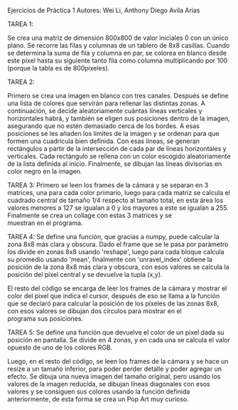 Ejercicios de Práctica 1
Autores: Wei Li, Anthony Diego Avila Arias 

TAREA 1:

Se crea una matriz de dimensión 800x800 de valor iniciales 0 con un único plano. Se recorre las filas y columnas de un tablero de 8x8 casillas. Cuando se determina la suma de fila y columna en par, se colorea en blanco desde este pixel hasta su siguiente tanto fila como columna multiplicando por 100 (porque la tabla es de 800pixeles).

TAREA 2: 

Primero se crea una imagen en blanco con tres canales. Después se define una lista de colores que servirán para rellenar las distintas zonas. A continuación, se decide aleatoriamente cuántas líneas verticales y horizontales habrá, y también se eligen sus posiciones dentro de la imagen, asegurando que no estén demasiado cerca de los bordes. A esas posiciones se les añaden los límites de la imagen y se ordenan para que formen una cuadrícula bien definida.
Con esas líneas, se generan rectángulos a partir de la intersección de cada par de líneas horizontales y verticales. Cada rectángulo se rellena con un color escogido aleatoriamente de la lista definida al inicio. Finalmente, se dibujan las líneas divisorias en color negro en la imagen.

TAREA 3:
Primero se leen los frames de la cámara y se separan en 3 matrices, una para cada color primario, luego para cada matriz se calcula el cuadrado central de tamaño 1/4 respecto al tamaño total, en esta área los valores menores a 127 se igualan a 0 y los mayores a este se igualan a 255. Finalmente se crea un collage con estas 3 matrices y se muestran en el programa.

TAREA 4:
Se define una función, que gracias a numpy, puede calcular la zona 8x8 más clara y obscura. Dado el frame que se le pasa por parámetro los divide en zonas 8x8 usando 'reshape', luego para cada bloque calcula su promedio usando 'mean', finalmente con 'unravel_index' obtiene la posición de la zona 8x8 más clara y obscura, con esos valores se calcula la posición del pixel central y se devuelve la tupla (x,y).

El resto del código se encarga de leer los frames de la cámara y mostrar el color del pixel que indica el cursor, después de eso se llama a la función que se declaró para calcular la posición de los píxeles de las zonas 8x8, con esos valores se dibujan dos círculos para mostrar en el programa sus posiciones.

TAREA 5:
Se define una función que devuelve el color de un pixel dada su posición en pantalla. Se divide en 4 zonas, y en cada una se calcula el valor opuesto de uno de los colores RGB. 

Luego, en el resto del código, se leen los frames de la cámara y se hace un resize a un tamaño inferior, para poder perder detalle y poder agregar un efecto. Se dibuja una nueva imagen del tamaño original, pero usando los valores de la imagen reducida, se dibujan líneas diagonales con esos valores y se consiguen sus colores usando la función definida anteriormente, de esta forma se crea un Pop Art muy curioso.